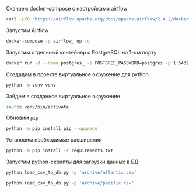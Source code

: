 
Скачаем docker-compose с настройками airflow
```bash
curl -LfO 'https://airflow.apache.org/docs/apache-airflow/2.4.2/docker-compose.yaml'
```

Запустим Airflow
```bash
docker-compose -p airflow_ up -d
```

Запустим отдельный контейнер с PostgreSQL на 1-ом порту
```bash
docker run -d --name postgres_ -e POSTGRES_PASSWORD=postgres -p 1:5432 postgres 
```

Создадим в проекте виртуальное окружение для python 
```bash
python -m venv venv
```

Зайдем в созданное виртуальное окружение 
```bash
source venv/bin/activate
```

Обновим `pip`
```bash
python -m pip install pip --upgrade
```

Установим необходимые расширения
```bash
python -m pip install -r requirements.txt
```

Запустим python-скрипты для загрузки данных в БД
```bash
python load_csv_to_db.py -p 'archive/atlantic.csv'
```

```bash
python load_csv_to_db.py -p 'archive/pacific.csv'
```